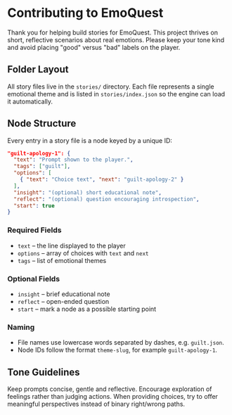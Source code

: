 # Contributing to EmoQuest

Thank you for helping build stories for EmoQuest. This project thrives on short,
reflective scenarios about real emotions. Please keep your tone kind and avoid
placing "good" versus "bad" labels on the player.

## Folder Layout
All story files live in the `stories/` directory. Each file represents a single
emotional theme and is listed in `stories/index.json` so the engine can load
it automatically.

## Node Structure
Every entry in a story file is a node keyed by a unique ID:

```json
"guilt-apology-1": {
  "text": "Prompt shown to the player.",
  "tags": ["guilt"],
  "options": [
    { "text": "Choice text", "next": "guilt-apology-2" }
  ],
  "insight": "(optional) short educational note",
  "reflect": "(optional) question encouraging introspection",
  "start": true
}
```

### Required Fields
* `text` – the line displayed to the player
* `options` – array of choices with `text` and `next`
* `tags` – list of emotional themes

### Optional Fields
* `insight` – brief educational note
* `reflect` – open-ended question
* `start` – mark a node as a possible starting point

### Naming
* File names use lowercase words separated by dashes, e.g. `guilt.json`.
* Node IDs follow the format `theme-slug`, for example `guilt-apology-1`.

## Tone Guidelines
Keep prompts concise, gentle and reflective. Encourage exploration of feelings
rather than judging actions. When providing choices, try to offer meaningful
perspectives instead of binary right/wrong paths.
